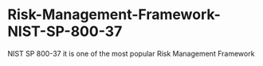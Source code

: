 # Risk-Management-Framework-NIST-SP-800-37
NIST SP 800-37 it is one of the most popular Risk Management Framework
